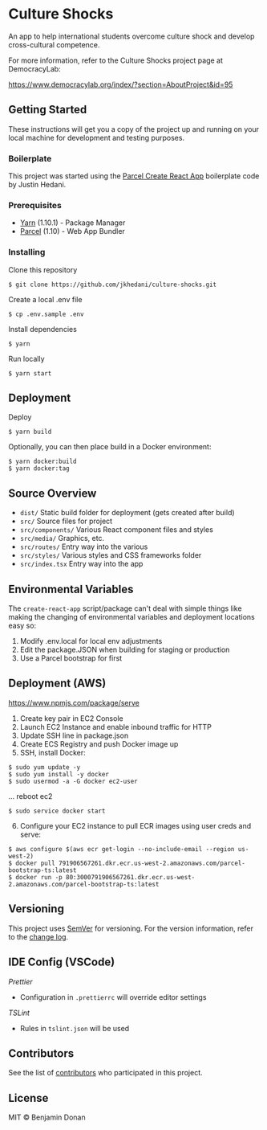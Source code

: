 # Culture Shocks

An app to help international students overcome culture shock and develop cross-cultural competence.

For more information, refer to the Culture Shocks project page at DemocracyLab:

https://www.democracylab.org/index/?section=AboutProject&id=95

## Getting Started

These instructions will get you a copy of the project up and running on your local machine for development and testing purposes.

### Boilerplate

This project was started using the [Parcel Create React App](https://github.com/jkhedani/parcel-create-react-app) boilerplate code by Justin Hedani.

### Prerequisites

- [Yarn](https://yarnpkg.com/) (1.10.1) - Package Manager
- [Parcel](https://parceljs.org/) (1.10) - Web App Bundler

### Installing

Clone this repository

```
$ git clone https://github.com/jkhedani/culture-shocks.git
```

Create a local .env file

```
$ cp .env.sample .env
```

Install dependencies

```
$ yarn
```

Run locally

```
$ yarn start
```

## Deployment

Deploy

```
$ yarn build
```

Optionally, you can then place build in a Docker environment:

```
$ yarn docker:build
$ yarn docker:tag
```

## Source Overview

- `dist/` Static build folder for deployment (gets created after build)
- `src/` Source files for project
- `src/components/` Various React component files and styles
- `src/media/` Graphics, etc.
- `src/routes/` Entry way into the various
- `src/styles/` Various styles and CSS frameworks folder
- `src/index.tsx` Entry way into the app

## Environmental Variables

The `create-react-app` script/package can't deal with simple things like making the changing of environmental variables and deployment locations easy so:
1. Modify .env.local for local env adjustments
2. Edit the package.JSON when building for staging or production
3. Use a Parcel bootstrap for first

## Deployment (AWS)

https://www.npmjs.com/package/serve

1. Create key pair in EC2 Console
2. Launch EC2 Instance and enable inbound traffic for HTTP
3. Update SSH line in package.json
4. Create ECS Registry and push Docker image up
5. SSH, install Docker:

```
$ sudo yum update -y
$ sudo yum install -y docker
$ sudo usermod -a -G docker ec2-user
```
... reboot ec2
```
$ sudo service docker start
```

6. Configure your EC2 instance to pull ECR images using user creds and serve:

```
$ aws configure $(aws ecr get-login --no-include-email --region us-west-2)
$ docker pull 791906567261.dkr.ecr.us-west-2.amazonaws.com/parcel-bootstrap-ts:latest
$ docker run -p 80:3000791906567261.dkr.ecr.us-west-2.amazonaws.com/parcel-bootstrap-ts:latest
```

## Versioning

This project uses [SemVer](http://semver.org/) for versioning. For the version information, refer to the [change log](https://github.com/jkhedani/culture-shocks/blob/master/CHANGELOG.md).

## IDE Config (VSCode)

_Prettier_

- Configuration in `.prettierrc` will override editor settings

_TSLint_

- Rules in `tslint.json` will be used

## Contributors

See the list of [contributors](https://github.com/jkhedani/culture-shocks/blob/master/CONTRIBUTORS.md) who participated in this project.

## License

MIT © Benjamin Donan
